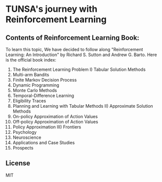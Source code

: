 # TUNSA's journey with Reinforcement Learning

## Contents of Reinforcement Learning Book:

To learn this topic, We have decided to follow along "Reinforcement Learning: An Introduction" by Richard S. Sutton and Andrew G. Barto. Here is the official book index:
1) The Reinforcement Learning Problem
I) Tabular Solution Methods
2) Multi-arm Bandits
3) Finite Markov Decision Process
4) Dynamic Programming
5) Monte Carlo Methods
6) Temporal-Difference Learning
7) Eligibility Traces
8) Planning and Learning with Tabular Methods
II) Approximate Solution Methods
9) On-policy Approximation of Action Values
10) Off-policy Approximation of Action Values
11) Policy Approximation
III) Frontiers
12) Psychology
13) Neuroscience
14) Applications and Case Studies
15) Prospects


## License

MIT
